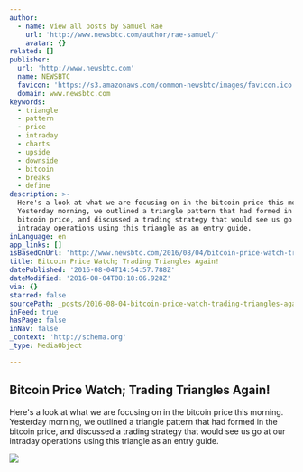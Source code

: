 ```yaml
---
author:
  - name: View all posts by Samuel Rae
    url: 'http://www.newsbtc.com/author/rae-samuel/'
    avatar: {}
related: []
publisher:
  url: 'http://www.newsbtc.com'
  name: NEWSBTC
  favicon: 'https://s3.amazonaws.com/common-newsbtc/images/favicon.ico'
  domain: www.newsbtc.com
keywords:
  - triangle
  - pattern
  - price
  - intraday
  - charts
  - upside
  - downside
  - bitcoin
  - breaks
  - define
description: >-
  Here's a look at what we are focusing on in the bitcoin price this morning.
  Yesterday morning, we outlined a triangle pattern that had formed in the
  bitcoin price, and discussed a trading strategy that would see us go at our
  intraday operations using this triangle as an entry guide.
inLanguage: en
app_links: []
isBasedOnUrl: 'http://www.newsbtc.com/2016/08/04/bitcoin-price-watch-trading-triangles/'
title: Bitcoin Price Watch; Trading Triangles Again!
datePublished: '2016-08-04T14:54:57.788Z'
dateModified: '2016-08-04T08:18:06.928Z'
via: {}
starred: false
sourcePath: _posts/2016-08-04-bitcoin-price-watch-trading-triangles-again.md
inFeed: true
hasPage: false
inNav: false
_context: 'http://schema.org'
_type: MediaObject

---
```

<article style=""><h1>Bitcoin Price Watch; Trading Triangles Again!</h1><p>Here's a look at what we are focusing on in the bitcoin price this morning. Yesterday morning, we outlined a triangle pattern that had formed in the bitcoin price, and discussed a trading strategy that would see us go at our intraday operations using this triangle as an entry guide.</p><img src="http://s3.amazonaws.com/main-newsbtc-images/2016/08/04073221/Screen-Shot-2016-08-04-at-08.23.31.png" /></article>